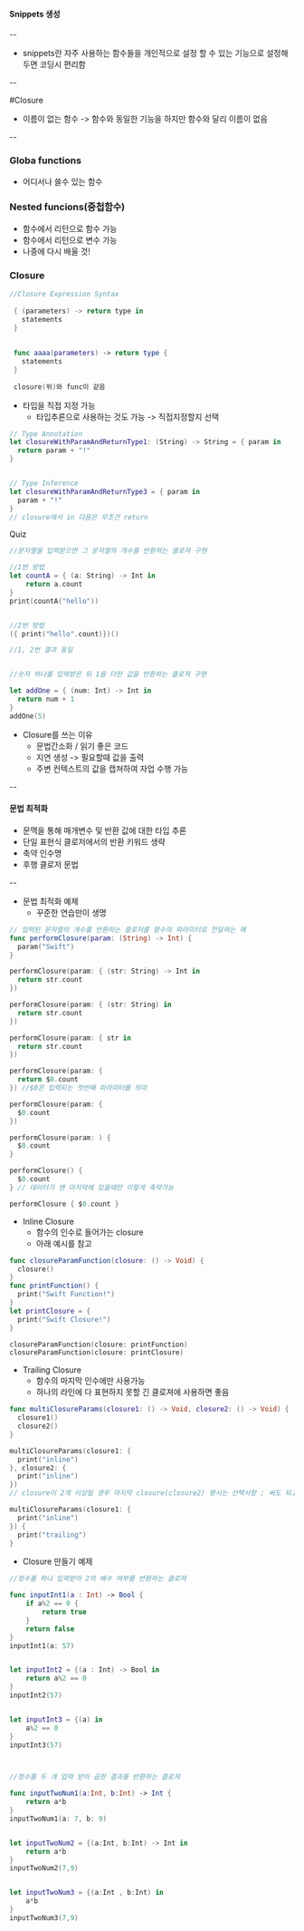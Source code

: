 #### Snippets 생성
--

- snippets란 자주 사용하는 함수들을 개인적으로 설정 할 수 있는 기능으로 설정해두면 코딩시 편리함



--

#Closure

- 이름이 없는 함수 -> 함수와 동일한 기능을 하지만 함수와 달리 이름이 없음


--
### Globa functions
- 어디서나 쓸수 있는 함수

### Nested funcions(중첩함수)
- 함수에서 리턴으로 함수 가능
- 함수에서 리턴으로 변수 가능
- 나중에 다시 배울 것!

### Closure

```swift
//Closure Expression Syntax
 
 { (parameters) -> return type in
   statements
 }
 
 
 func aaaa(parameters) -> return type {
   statements
 }
 
 closure(위)와 func이 같음
```

- 타입을 직접 지정 가능
	- 타입추론으로 사용하는 것도 가능 -> 직접지정할지 선택

```swift
// Type Annotation
let closureWithParamAndReturnType1: (String) -> String = { param in
  return param + "!"
}


// Type Inference
let closureWithParamAndReturnType3 = { param in
  param + "!"
}
// closure에서 in 다음은 무조건 return
```

Quiz

```swift
//문자열을 입력받으면 그 문자열의 개수를 반환하는 클로져 구현

//1번 방법
let countA = { (a: String) -> Int in
    return a.count
}
print(countA("hello"))


//2번 방법
({ print("hello".count)})()

//1, 2번 결과 동일


//숫자 하나를 입력받은 뒤 1을 더한 값을 반환하는 클로져 구현

let addOne = { (num: Int) -> Int in
  return num + 1
}
addOne(5)

```

- Closure를 쓰는 이유
	- 문법간소화 / 읽기 좋은 코드
	- 지연 생성 -> 필요할때 값을 출력
	- 주변 컨텍스트의 값을 캡쳐하여 자업 수행 가능

--
#### 문법 최적화
 - 문맥을 통해 매개변수 및 반환 값에 대한 타입 추론
 - 단일 표현식 클로저에서의 반환 키워드 생략
 - 축약 인수명
 - 후행 클로저 문법

 
--

- 문법 최적화 예제
	- 꾸준한 연습만이 생명

```swift
// 입력된 문자열의 개수를 반환하는 클로저를 함수의 파라미터로 전달하는 예
func performClosure(param: (String) -> Int) {
  param("Swift")
}

performClosure(param: { (str: String) -> Int in
  return str.count
})

performClosure(param: { (str: String) in
  return str.count
})

performClosure(param: { str in
  return str.count
})

performClosure(param: {
  return $0.count
}) //$0은 입력되는 첫번째 파라미터를 의미

performClosure(param: {
  $0.count
})

performClosure(param: ) {
  $0.count
}

performClosure() {
  $0.count
} // 데이터가 맨 마지막에 있을때만 이렇게 축약가능

performClosure { $0.count }
```

- Inline Closure
	- 함수의 인수로 들어가는 closure
	- 아래 예시를 참고

```swift
func closureParamFunction(closure: () -> Void) {
  closure()
}
func printFunction() {
  print("Swift Function!")
}
let printClosure = {
  print("Swift Closure!")
}

closureParamFunction(closure: printFunction)
closureParamFunction(closure: printClosure)
```

- Trailing Closure	
	- 함수의 마지막 인수에만 사용가능
	- 하나의 라인에 다 표현하지 못할 긴 클로져에 사용하면 좋음

```swift
func multiClosureParams(closure1: () -> Void, closure2: () -> Void) {
  closure1()
  closure2()
}

multiClosureParams(closure1: {
  print("inline")
}, closure2: {
  print("inline")
})
// closure이 2개 이상일 경우 마지막 closure(closure2) 명시는 선택사항 ; 써도 되고 안써도 됨

multiClosureParams(closure1: {
  print("inline")
}) {
  print("trailing")
}
```

- Closure 만들기 예제

```swift
//정수를 하나 입력받아 2의 배수 여부를 반환하는 클로져 

func inputInt1(a : Int) -> Bool {
    if a%2 == 0 {
        return true
    }
    return false
}
inputInt1(a: 57)


let inputInt2 = {(a : Int) -> Bool in
    return a%2 == 0
}
inputInt2(57)


let inputInt3 = {(a) in
    a%2 == 0
}
inputInt3(57)



//정수를 두 개 입력 받아 곱한 결과를 반환하는 클로져

func inputTwoNum1(a:Int, b:Int) -> Int {
    return a*b
}
inputTwoNum1(a: 7, b: 9)


let inputTwoNum2 = {(a:Int, b:Int) -> Int in
    return a*b
}
inputTwoNum2(7,9)


let inputTwoNum3 = {(a:Int , b:Int) in
    a*b
}
inputTwoNum3(7,9)
```
